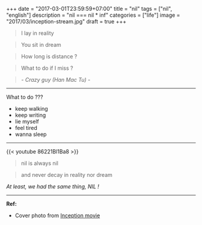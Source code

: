 +++
date = "2017-03-01T23:59:59+07:00"
title = "nil"
tags = ["nil", "english"]
description = "nil === nil * inf"
categories = ["life"]
image = "2017/03/inception-stream.jpg"
draft = true
+++

> I lay in reality

> You sit in dream

> How long is distance ?

> What to do if I miss ?

> *- Crazy guy (Han Mac Tu) -*

----------------------------

What to do ???

- keep walking
- keep writing
- lie myself
- feel tired
- wanna sleep

----------------------------

{{< youtube 86221Bl1Ba8 >}}

> nil is always nil

> and never decay in reality nor dream

*At least, we had the same thing, NIL !*

----------------------------

**Ref:**

- Cover photo from [Inception movie](http://www.imdb.com/title/tt1375666/)
